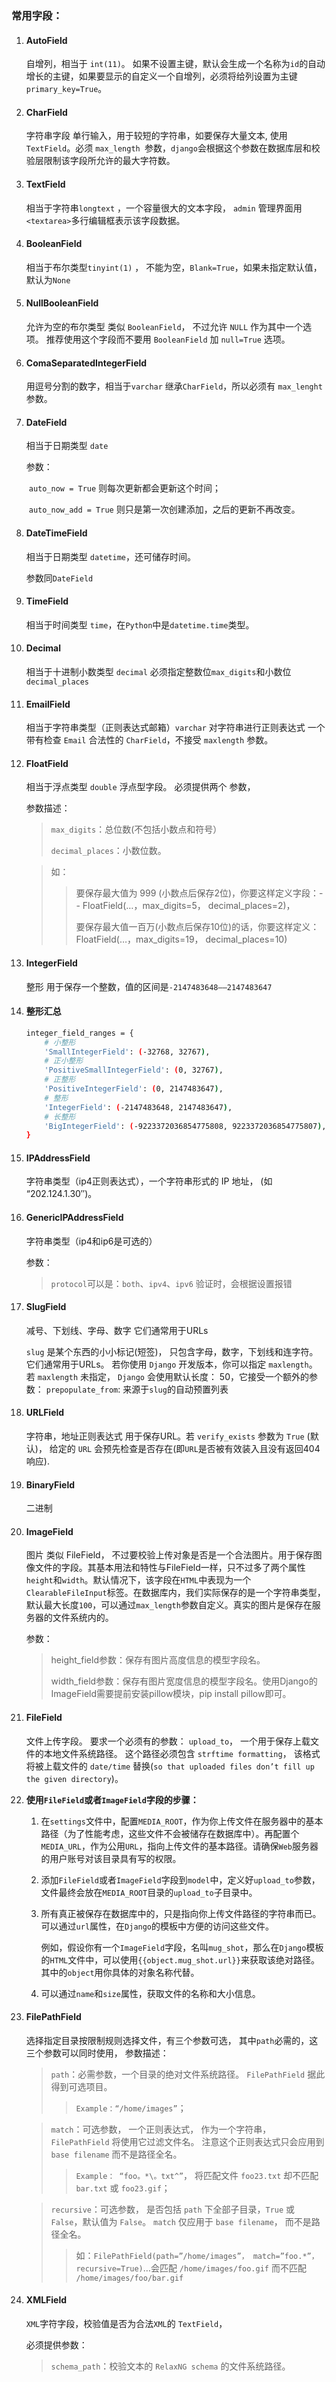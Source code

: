 ### 常用字段：

1. #### AutoField

   自增列，相当于 `int(11)`。  如果不设置主键，默认会生成一个名称为` id `的自动增长的主键，如果要显示的自定义一个自增列，必须将给列设置为主键 `primary_key=True`。

2. #### CharField

   字符串字段 单行输入，用于较短的字符串，如要保存大量文本, 使用`TextField`。必须 `max_length `参数，`django`会根据这个参数在数据库层和校验层限制该字段所允许的最大字符数。

3. #### TextField

   相当于字符串`longtext` ，一个容量很大的文本字段， `admin` 管理界面用 `<textarea>`多行编辑框表示该字段数据。

4. #### BooleanField

   相当于布尔类型`tinyint(1)` ， 不能为空，`Blank=True`，如果未指定默认值，默认为`None`

5. #### NullBooleanField

   允许为空的布尔类型  类似 `BooleanField`， 不过允许 `NULL` 作为其中一个选项。 推荐使用这个字段而不要用 `BooleanField` 加 `null=True` 选项。

6. #### ComaSeparatedIntegerField  

   用逗号分割的数字，相当于`varchar`  继承`CharField`，所以必须有 `max_lenght` 参数。

7. #### DateField

   相当于日期类型 `date`  

   参数：

   ​	`auto_now = True` 则每次更新都会更新这个时间；

   ​	`auto_now_add = True` 则只是第一次创建添加，之后的更新不再改变。

8. #### DateTimeField  

   相当于日期类型 `datetime`，还可储存时间。 

   参数同`DateField`

9. #### TimeField

   相当于时间类型 `time`，在`Python`中是`datetime.time`类型。

10. #### Decimal

    相当于十进制小数类型 `decimal`  必须指定整数位`max_digits`和小数位`decimal_places`

11. #### EmailField

    相当于字符串类型（正则表达式邮箱）`varchar`  对字符串进行正则表达式  一个带有检查 `Email` 合法性的 `CharField`，不接受 `maxlength` 参数。

12. #### FloatField

    相当于浮点类型 `double`  浮点型字段。 必须提供两个 参数， 

    参数描述：

    > `max_digits`：总位数(不包括小数点和符号）
    >
    > `decimal_places`：小数位数。

    > 如：
    >
    > >要保存最大值为 999 (小数点后保存2位)，你要这样定义字段：-- FloatField(…，max_digits=5， decimal_places=2)，
    > >
    > >要保存最大值一百万(小数点后保存10位)的话，你要这样定义：FloatField(…，max_digits=19， decimal_places=10)

13. #### IntegerField

    整形  用于保存一个整数，值的区间是`-2147483648——2147483647`

14. #### 整形汇总

    ```bash
    integer_field_ranges = {
        # 小整形
        'SmallIntegerField': (-32768, 32767),
        # 正小整形
        'PositiveSmallIntegerField': (0, 32767),
        # 正整形
        'PositiveIntegerField': (0, 2147483647),
        # 整形
        'IntegerField': (-2147483648, 2147483647),
        # 长整形
        'BigIntegerField': (-9223372036854775808, 9223372036854775807),
    }
    ```

15. #### IPAddressField

    字符串类型（ip4正则表达式），一个字符串形式的 IP 地址， (如 “202.124.1.30″)。

16. #### GenericIPAddressField

    字符串类型（ip4和ip6是可选的）

    参数：

    > `protocol`可以是：`both`、`ipv4`、`ipv6`  验证时，会根据设置报错

17. #### SlugField

    减号、下划线、字母、数字  它们通常用于URLs

    `slug` 是某个东西的小小标记(短签)， 只包含字母，数字，下划线和连字符。它们通常用于URLs。 若你使用 `Django` 开发版本，你可以指定 `maxlength`。 若 `maxlength` 未指定， `Django` 会使用默认长度： 50，它接受一个额外的参数：
    	`prepopulate_from`: 来源于`slug`的自动预置列表

18. #### URLField

    字符串，地址正则表达式  用于保存URL。若 `verify_exists` 参数为 `True` (默认)， 给定的 `URL` 会预先检查是否存在(即`URL`是否被有效装入且没有返回404响应).

19. #### BinaryField

    二进制

20. #### ImageField

    图片  类似 FileField， 不过要校验上传对象是否是一个合法图片。用于保存图像文件的字段。其基本用法和特性与FileField一样，只不过多了两个属性`height`和`width`。默认情况下，该字段在`HTML`中表现为一个`ClearableFileInput`标签。在数据库内，我们实际保存的是一个字符串类型，默认最大长度`100`，可以通过`max_length`参数自定义。真实的图片是保存在服务器的文件系统内的。

    参数：

    > height_field参数：保存有图片高度信息的模型字段名。
    >
    > width_field参数：保存有图片宽度信息的模型字段名。使用Django的ImageField需要提前安装pillow模块，pip install pillow即可。

21. #### FileField

    文件上传字段。 要求一个必须有的参数： `upload_to`， 一个用于保存上载文件的本地文件系统路径。 这个路径必须包含 `strftime formatting`， 该格式将被上载文件的 `date/time` 替换(`so that uploaded files don’t fill up the given directory`)。

22. **使用`FileField`或者`ImageField`字段的步骤：**

    1. 在`settings`文件中，配置`MEDIA_ROOT`，作为你上传文件在服务器中的基本路径（为了性能考虑，这些文件不会被储存在数据库中）。再配置个`MEDIA_URL`，作为公用`URL`，指向上传文件的基本路径。请确保`Web`服务器的用户账号对该目录具有写的权限。

    2. 添加`FileField`或者`ImageField`字段到`model`中，定义好`upload_to`参数，文件最终会放在`MEDIA_ROOT`目录的`upload_to`子目录中。

    3. 所有真正被保存在数据库中的，只是指向你上传文件路径的字符串而已。可以通过`url`属性，在`Django`的模板中方便的访问这些文件。

       例如，假设你有一个`ImageField`字段，名叫`mug_shot`，那么在`Django`模板的`HTML`文件中，可以使用`{{object.mug_shot.url}}`来获取该绝对路径。其中的`object`用你具体的对象名称代替。

    4. 可以通过`name`和`size`属性，获取文件的名称和大小信息。

23. #### FilePathField

    选择指定目录按限制规则选择文件，有三个参数可选， 其中`path`必需的，这三个参数可以同时使用， 参数描述：

    > `path`：必需参数，一个目录的绝对文件系统路径。 `FilePathField` 据此得到可选项目。
    >
    > > `Example：“/home/images”`；

    > `match`：可选参数， 一个正则表达式， 作为一个字符串， `FilePathField` 将使用它过滤文件名。 注意这个正则表达式只会应用到 `base filename` 而不是路径全名。 
    >
    > > `Example： “foo。*\。txt^”`， 将匹配文件 `foo23.txt` 却不匹配 `bar.txt` 或 `foo23.gif`；

    > `recursive`：可选参数， 是否包括 `path` 下全部子目录，`True` 或 `False`，默认值为 `False`。
    > `match` 仅应用于 `base filename`， 而不是路径全名。 
    >
    > > 如：`FilePathField(path=”/home/images”， match=”foo.*”， recursive=True)`…会匹配 `/home/images/foo.gif` 而不匹配 `/home/images/foo/bar.gif`

24. #### XMLField

    `XML`字符字段，校验值是否为合法`XML`的 `TextField`，

    必须提供参数：

    > `schema_path`：校验文本的 `RelaxNG schema` 的文件系统路径。

